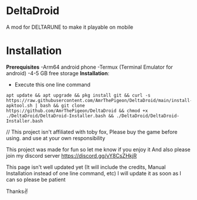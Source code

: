 # DeltaDroid

A mod for DELTARUNE to make it playable on mobile

# Installation
**Prerequisites**
-Arm64 android phone
-Termux (Terminal Emulator for android)
-4-5 GB free storage
**Installation**:
- Execute this one line command
```
apt update && apt upgrade && pkg install git && curl -s https://raw.githubusercontent.com/AmrThePigeon/DeltaDroid/main/install-apktool.sh | bash && git clone https://github.com/AmrThePigeon/DeltaDroid && chmod +x ./DeltaDroid/DeltaDroid-Installer.bash && ./DeltaDroid/DeltaDroid-Installer.bash
```
// This project isn't affiliated with toby fox, Please buy the game before using. and use at your own responsibility

This project was made for fun so let me know if you enjoy it
And also please join my discord server 
https://discord.gg/vY8CsZHkjR

This page isn't well updated yet (It will include the credits, Manual Installation instead of one line command, etc) I will update it as soon as I can so please be patient

Thanks✌️
